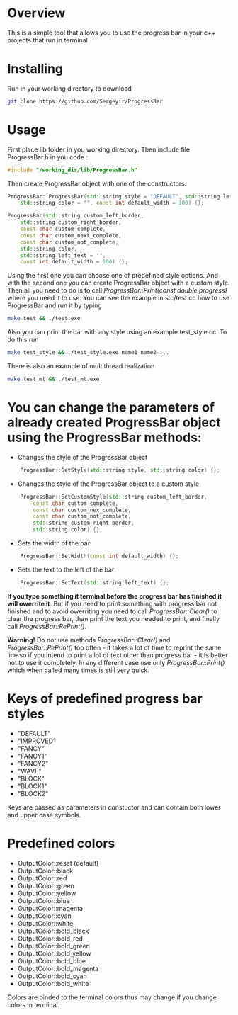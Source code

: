 # Overview

This is a simple tool that allows you to use the progress bar in your c++ projects that run in terminal

# Installing

Run in your working directory to download

```sh
git clone https://github.com/Sergeyir/ProgressBar
```

# Usage

First place lib folder in you working directory. Then include file ProgressBar.h in you code :

```c++
#include "/working_dir/lib/ProgressBar.h"
```

Then create ProgressBar object with one of the constructors:

```c++
ProgressBar::ProgressBar(std::string style = "DEFAULT", std::string left_text = "", 
	std::string color = "", const int default_width = 100) {};

ProgressBar(std::string custom_left_border, 
	std::string custom_right_border,
	const char custom_complete, 
	const char custom_next_complete, 
	const char custom_not_complete,
	std::string color, 
	std::string left_text = "", 
	const int default_width = 100) {};
```

Using the first one you can choose one of predefined style options. And with the second one you can create ProgressBar object with a custom style. Then all you need to do is to call *ProgressBar::Print(const double progress)* where you need it to use. You can see the example in stc/test.cc how to use ProgressBar and run it by typing

```sh
make test && ./test.exe
```

Also you can print the bar with any style using an example test_style.cc. To do this run

```sh
make test_style && ./test_style.exe name1 name2 ...
```

There is also an example of multithread realization

```sh
make test_mt && ./test_mt.exe
```

# You can change the parameters of already created ProgressBar object using the ProgressBar methods:

- Changes the style of the ProgressBar object
```c++
	ProgressBar::SetStyle(std::string style, std::string color) {};
```
	
- Changes the style of the ProgressBar object to a custom style
```c++
	ProgressBar::SetCustomStyle(std::string custom_left_border, 
		const char custom_complete, 
		const char custom_nex_complete, 
		const char custom_not_complete, 
		std::string custom_right_border, 
		std::string color) {};
```

- Sets the width of the bar
```c++
	ProgressBar::SetWidth(const int default_width) {};
```

- Sets the text to the left of the bar
```c++
	ProgressBar::SetText(std::string left_text) {};
```

**If you type something it terminal before the progress bar has finished it will owerrite it**. But if you need to print something with progress bar not finished and to avoid owerriting you need to call *ProgressBar::Clear()* to clear the progress bar, than print the text you needed to print, and finally call *ProgressBar::RePrint()*.

**Warning!** Do not use methods *ProgressBar::Clear()* and *ProgressBar::RePrint()* too often - it takes a lot of time to reprint the same line so if you intend to print a lot of text other than progress bar - it is better not to use it completely. In any different case use only *ProgressBar::Print()* which when called many times is still very quick.

# Keys of predefined progress bar styles

- "DEFAULT"
- "IMPROVED"
- "FANCY"
- "FANCY1"
- "FANCY2"
- "WAVE"
- "BLOCK"
- "BLOCK1"
- "BLOCK2"

Keys are passed as parameters in constuctor and can contain both lower and upper case symbols.

# Predefined colors

- OutputColor::reset (default)
- OutputColor::black
- OutputColor::red
- OutputColor::green
- OutputColor::yellow
- OutputColor::blue
- OutputColor::magenta
- OutputColor::cyan
- OutputColor::white
- OutputColor::bold_black
- OutputColor::bold_red
- OutputColor::bold_green
- OutputColor::bold_yellow
- OutputColor::bold_blue
- OutputColor::bold_magenta
- OutputColor::bold_cyan
- OutputColor::bold_white

Colors are binded to the terminal colors thus may change if you change colors in terminal.
